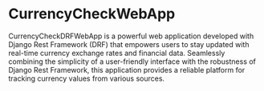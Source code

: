 # CurrencyCheckWebApp
CurrencyCheckDRFWebApp is a powerful web application developed with Django Rest Framework (DRF) that empowers users to stay updated with real-time currency exchange rates and financial data. Seamlessly combining the simplicity of a user-friendly interface with the robustness of Django Rest Framework, this application provides a reliable platform for tracking currency values from various sources.